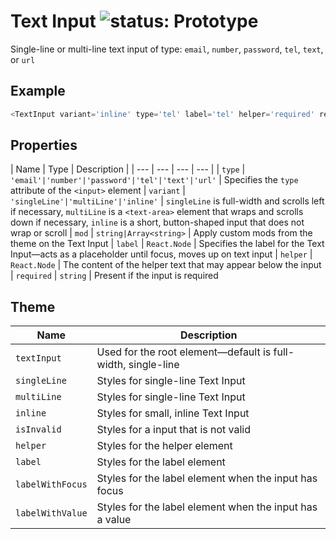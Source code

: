 # Text Input ![status: Prototype](https://img.shields.io/badge/status-prototype-orange.svg)

Single-line or multi-line text input of type: `email`, `number`, `password`, `tel`, `text`, or `url`

## Example

```javascript
<TextInput variant='inline' type='tel' label='tel' helper='required' required />
```
## Properties

| Name | Type | Description |
| --- | --- | --- | --- |
| `type` | `'email'|'number'|'password'|'tel'|'text'|'url'` | Specifies the `type` attribute of the `<input>` element
| `variant` | `'singleLine'|'multiLine'|'inline'` | `singleLine` is full-width and scrolls left if necessary, `multiLine` is a `<text-area>` element that wraps and scrolls down if necessary, `inline` is a short, button-shaped input that does not wrap or scroll
| `mod` | `string|Array<string>` | Apply custom mods from the theme on the Text Input
| `label` | `React.Node` | Specifies the label for the Text Input—acts as a placeholder until focus, moves up on text input
| `helper` | `React.Node` | The content of the helper text that may appear below the input
| `required` | `string` | Present if the input is required

## Theme

| Name | Description |
| ---  | ----------- |
| `textInput` | Used for the root element—default is full-width, single-line |
| `singleLine` | Styles for single-line Text Input|
| `multiLine` | Styles for single-line Text Input |
| `inline` | Styles for small, inline Text Input |
| `isInvalid` | Styles for a input that is not valid |
| `helper` | Styles for the helper element |
| `label` | Styles for the label element |
| `labelWithFocus` | Styles for the label element when the input has focus |
| `labelWithValue` | Styles for the label element when the input has a value |
